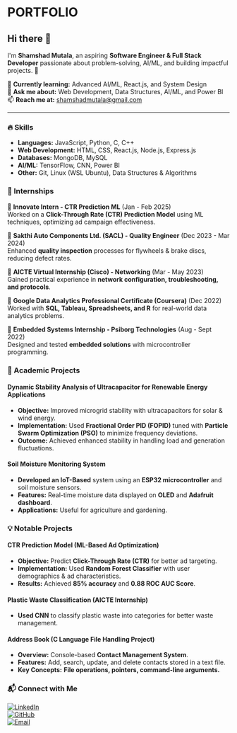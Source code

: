 # PORTFOLIO
## Hi there 👋  

I'm **Shamshad Mutala**, an aspiring **Software Engineer & Full Stack Developer** passionate about problem-solving, AI/ML, and building impactful projects. 🚀  
 
🌱 **Currently learning:** Advanced AI/ML, React.js, and System Design  
💬 **Ask me about:** Web Development, Data Structures, AI/ML, and Power BI  
📫 **Reach me at:** [shamshadmutala@gmail.com](mailto:shamshadmutala@gmail.com)  

---

### 🔥 Skills  
- **Languages:** JavaScript, Python, C, C++  
- **Web Development:** HTML, CSS, React.js, Node.js, Express.js  
- **Databases:** MongoDB, MySQL  
- **AI/ML:** TensorFlow, CNN, Power BI  
- **Other:** Git, Linux (WSL Ubuntu), Data Structures & Algorithms  

### 💼 Internships  
🔹 **Innovate Intern - CTR Prediction ML** (Jan - Feb 2025)  
Worked on a **Click-Through Rate (CTR) Prediction Model** using ML techniques, optimizing ad campaign effectiveness.  

🔹 **Sakthi Auto Components Ltd. (SACL) - Quality Engineer** (Dec 2023 - Mar 2024)  
Enhanced **quality inspection** processes for flywheels & brake discs, reducing defect rates.  

🔹 **AICTE Virtual Internship (Cisco) - Networking** (Mar - May 2023)  
Gained practical experience in **network configuration, troubleshooting, and protocols**.  

🔹 **Google Data Analytics Professional Certificate (Coursera)** (Dec 2022)  
Worked with **SQL, Tableau, Spreadsheets, and R** for real-world data analytics problems.  

🔹 **Embedded Systems Internship - Psiborg Technologies** (Aug - Sept 2022)  
Designed and tested **embedded solutions** with microcontroller programming.  

### 🌟 Academic Projects  
#### **Dynamic Stability Analysis of Ultracapacitor for Renewable Energy Applications**  
- **Objective:** Improved microgrid stability with ultracapacitors for solar & wind energy.  
- **Implementation:** Used **Fractional Order PID (FOPID)** tuned with **Particle Swarm Optimization (PSO)** to minimize frequency deviations.  
- **Outcome:** Achieved enhanced stability in handling load and generation fluctuations.  

#### **Soil Moisture Monitoring System**  
- **Developed an IoT-Based** system using an **ESP32 microcontroller** and soil moisture sensors.  
- **Features:** Real-time moisture data displayed on **OLED** and **Adafruit dashboard**.  
- **Applications:** Useful for agriculture and gardening.  

### 💡 Notable Projects  
#### **CTR Prediction Model (ML-Based Ad Optimization)**  
- **Objective:** Predict **Click-Through Rate (CTR)** for better ad targeting.  
- **Implementation:** Used **Random Forest Classifier** with user demographics & ad characteristics.  
- **Results:** Achieved **85% accuracy** and **0.88 ROC AUC Score**.  

#### **Plastic Waste Classification (AICTE Internship)**  
- **Used CNN** to classify plastic waste into categories for better waste management.  

#### **Address Book (C Language File Handling Project)**  
- **Overview:** Console-based **Contact Management System**.  
- **Features:** Add, search, update, and delete contacts stored in a text file.  
- **Key Concepts:** **File operations, pointers, command-line arguments.**  

### 📬 Connect with Me  
[![LinkedIn](https://img.shields.io/badge/LinkedIn-0077B5?style=for-the-badge&logo=linkedin&logoColor=white)](https://www.linkedin.com/in/shamshadm/)  
[![GitHub](https://img.shields.io/badge/GitHub-181717?style=for-the-badge&logo=github&logoColor=white)](https://github.com/SHAMSHAD-MUTALA)  
[![Email](https://img.shields.io/badge/Email-0078D4?style=for-the-badge&logo=gmail&logoColor=white)](mailto:shamshadmutala@gmail.com)  
